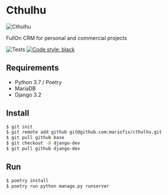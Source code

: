 Cthulhu
======
![Cthulhu](https://media.giphy.com/media/3o85xzEtQs693ln3qM/giphy.gif)  
  
FullOn CRM for personal and commercial projects  

![Tests](https://github.com/mariofix/cthulhu/workflows/CodeQL/badge.svg)
[![Code style: black](https://img.shields.io/badge/code%20style-black-000000.svg)](https://github.com/psf/black)  

## Requirements
* Python 3.7 / Poetry
* MariaDB
* Django 3.2

## Install
```bash
$ git init  
$ git remote add github git@github.com:mariofix/cthulhu.git  
$ git pull github base  
$ git checkout -B django-dev  
$ git pull github django-dev  
```

## Run
```bash
$ poetry install
$ poetry run python manage.py runserver
```
